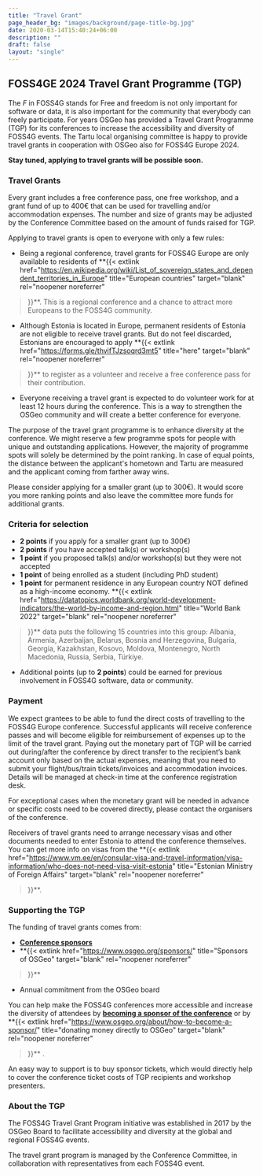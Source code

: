 ```yaml
---
title: "Travel Grant"
page_header_bg: "images/background/page-title-bg.jpg"
date: 2020-03-14T15:40:24+06:00
description: ""
draft: false
layout: "single"
---
```


## FOSS4GE 2024 Travel Grant Programme (TGP)
The _F_ in FOSS4G stands for Free and freedom is not only important for software
or data, it is also important for the community that everybody can freely
participate. For years OSGeo has provided a Travel Grant Programme (TGP) for
its conferences to increase the accessibility and diversity of FOSS4G events.
The Tartu local organising committee is happy to provide travel grants in
cooperation with OSGeo also for FOSS4G Europe 2024.

**Stay tuned, applying to travel grants will be possible soon.**

### Travel Grants
Every grant includes a free conference pass, one free workshop, and a grant
fund of up to 400€ that can be used for travelling and/or accommodation expenses.
The number and size of grants may be adjusted by the Conference Committee based
on the amount of funds raised for TGP.

Applying to travel grants is open to everyone with only a few rules:
- Being a regional conference, travel grants for FOSS4G Europe are only
available to residents of
**{{<
    extlink href="https://en.wikipedia.org/wiki/List_of_sovereign_states_and_dependent_territories_in_Europe"
    title="European countries"
    target="blank"
    rel="noopener noreferrer"
>}}**. This is a regional conference and
a chance to attract more Europeans to the FOSS4G community.
- Although Estonia is located in Europe, permanent residents of Estonia are not
eligible to receive travel grants. But do not feel discarded, Estonians are
encouraged to apply
**{{<
    extlink href="https://forms.gle/thvifTJzsoqrd3mt5"
    title="here"
    target="blank"
    rel="noopener noreferrer"
>}}**
to register as a volunteer and receive a free
conference pass for their contribution.
- Everyone receiving a travel grant is expected to do volunteer work for at
least 12 hours during the conference. This is a way to strengthen the OSGeo
community and will create a better conference for everyone.

The purpose of the travel grant programme is to enhance diversity at the
conference. We might reserve a few programme spots for people with unique and
outstanding applications. However, the majority of programme spots will solely
be determined by the point ranking. In case of equal points, the distance
between the applicant's hometown and Tartu are measured and the applicant
coming from farther away wins.

Please consider applying for a smaller grant (up to 300€). It would score you
more ranking points and also leave the committee more funds for additional
grants.

### Criteria for selection

- **2 points** if you apply for a smaller grant (up to 300€)
- **2 points** if you have accepted talk(s) or workshop(s)
- **1 point** if you proposed talk(s) and/or workshop(s) but they were not accepted
- **1 point** of being enrolled as a student (including PhD student)
- **1 point** for permanent residence in any European country NOT defined as a
high-income economy.
**{{<
    extlink href="https://datatopics.worldbank.org/world-development-indicators/the-world-by-income-and-region.html"
    title="World Bank 2022"
    target="blank"
    rel="noopener noreferrer"
>}}**
data puts the following 15 countries into this group: Albania, Armenia,
Azerbaijan, Belarus, Bosnia and Herzegovina, Bulgaria, Georgia, Kazakhstan,
Kosovo, Moldova, Montenegro, North Macedonia, Russia, Serbia, Türkiye.
- Additional points (up to **2 points**) could be earned for previous involvement
in FOSS4G software, data or community.

### Payment
We expect grantees to  be able to fund the direct costs of travelling to the
FOSS4G Europe conference. Successful applicants will receive conference passes
and will become eligible for reimbursement of expenses up to the limit of the
travel grant. Paying out the monetary part of TGP will be carried out
during/after the conference by direct transfer to the recipient’s bank account
only based on the actual expenses, meaning that you need to submit your
flight/bus/train tickets/invoices and accommodation invoices. Details will be
managed at check-in time at the conference registration desk.

For exceptional cases when the monetary grant will be needed in advance or
specific costs need to be covered directly, please contact the organisers of
the conference.

Receivers of travel grants need to arrange necessary visas and other documents
needed to enter Estonia to attend the conference themselves. You can get more
info on visas from the
**{{<
    extlink href="https://www.vm.ee/en/consular-visa-and-travel-information/visa-information/who-does-not-need-visa-visit-estonia"
    title="Estonian Ministry of Foreign Affairs"
    target="blank"
    rel="noopener noreferrer"
>}}**.

### Supporting the TGP
The funding of travel grants comes from:
- [**Conference sponsors**](https://2024.europe.foss4g.org/sponsors/)
- **{{<
    extlink href="https://www.osgeo.org/sponsors/"
    title="Sponsors of OSGeo"
    target="blank"
    rel="noopener noreferrer"
>}}**
- Annual commitment from the  OSGeo board

You can help make the FOSS4G conferences more accessible and increase the
diversity of attendees by
[**becoming a sponsor of the conference**](https://2024.europe.foss4g.org/call-for-sponsors/)
or by
**{{<
    extlink href="https://www.osgeo.org/about/how-to-become-a-sponsor/"
    title="donating money directly to OSGeo"
    target="blank"
    rel="noopener noreferrer"
>}}** .

An easy way to support is to buy sponsor tickets, which would directly help to
cover the conference ticket costs of TGP recipients and workshop presenters.

### About the TGP

The FOSS4G Travel Grant Program initiative was established in 2017 by the OSGeo
Board to facilitate accessibility and diversity at the global and regional
FOSS4G events.

The travel grant program is managed by the Conference Committee, in
collaboration with representatives from each FOSS4G event.
